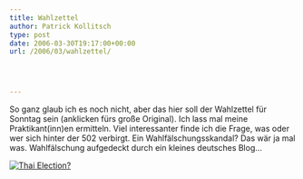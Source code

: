 ```yaml
---
title: Wahlzettel
author: Patrick Kollitsch
type: post
date: 2006-03-30T19:17:00+00:00
url: /2006/03/wahlzettel/




---
```

So ganz glaub ich es noch nicht, aber das hier soll der Wahlzettel f&uuml;r Sonntag sein (anklicken f&uuml;rs gro&szlig;e Original). Ich lass mal meine Praktikant(inn)en ermitteln. Viel interessanter finde ich die Frage, was oder wer sich hinter der 502 verbirgt. Ein Wahlf&auml;lschungsskandal? Das w&auml;r ja mal was. Wahlf&auml;lschung aufgedeckt durch ein kleines deutsches Blog&#8230;

[![Thai Election?][1]][2]

 [1]: //static.flickr.com/55/120481042_09d34ae373_b.jpg
 [2]: http://static.flickr.com/55/120481042_09d34ae373_o.jpg "Thai Election?"